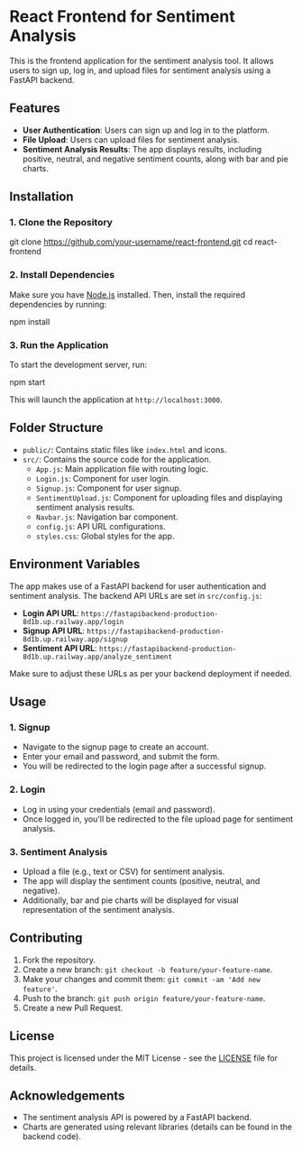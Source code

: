 # React Frontend for Sentiment Analysis

This is the frontend application for the sentiment analysis tool. It allows users to sign up, log in, and upload files for sentiment analysis using a FastAPI backend.

## Features

- **User Authentication**: Users can sign up and log in to the platform.
- **File Upload**: Users can upload files for sentiment analysis.
- **Sentiment Analysis Results**: The app displays results, including positive, neutral, and negative sentiment counts, along with bar and pie charts.

## Installation

### 1. Clone the Repository
git clone https://github.com/your-username/react-frontend.git cd react-frontend


### 2. Install Dependencies

Make sure you have [Node.js](https://nodejs.org) installed. Then, install the required dependencies by running:

npm install

### 3. Run the Application

To start the development server, run:

npm start

This will launch the application at `http://localhost:3000`.

## Folder Structure

- `public/`: Contains static files like `index.html` and icons.
- `src/`: Contains the source code for the application.
  - `App.js`: Main application file with routing logic.
  - `Login.js`: Component for user login.
  - `Signup.js`: Component for user signup.
  - `SentimentUpload.js`: Component for uploading files and displaying sentiment analysis results.
  - `Navbar.js`: Navigation bar component.
  - `config.js`: API URL configurations.
  - `styles.css`: Global styles for the app.

## Environment Variables

The app makes use of a FastAPI backend for user authentication and sentiment analysis. The backend API URLs are set in `src/config.js`:

- **Login API URL**: `https://fastapibackend-production-8d1b.up.railway.app/login`
- **Signup API URL**: `https://fastapibackend-production-8d1b.up.railway.app/signup`
- **Sentiment API URL**: `https://fastapibackend-production-8d1b.up.railway.app/analyze_sentiment`

Make sure to adjust these URLs as per your backend deployment if needed.

## Usage

### 1. Signup

- Navigate to the signup page to create an account.
- Enter your email and password, and submit the form.
- You will be redirected to the login page after a successful signup.

### 2. Login

- Log in using your credentials (email and password).
- Once logged in, you'll be redirected to the file upload page for sentiment analysis.

### 3. Sentiment Analysis

- Upload a file (e.g., text or CSV) for sentiment analysis.
- The app will display the sentiment counts (positive, neutral, and negative).
- Additionally, bar and pie charts will be displayed for visual representation of the sentiment analysis.

## Contributing

1. Fork the repository.
2. Create a new branch: `git checkout -b feature/your-feature-name`.
3. Make your changes and commit them: `git commit -am 'Add new feature'`.
4. Push to the branch: `git push origin feature/your-feature-name`.
5. Create a new Pull Request.

## License

This project is licensed under the MIT License - see the [LICENSE](LICENSE) file for details.

## Acknowledgements

- The sentiment analysis API is powered by a FastAPI backend.
- Charts are generated using relevant libraries (details can be found in the backend code).



